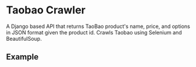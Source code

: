 # Taobao Crawler

A Django based API that returns TaoBao product's name, price, and options in JSON format given the product id. 
Crawls Taobao using Selenium and BeautifulSoup.

## Example
